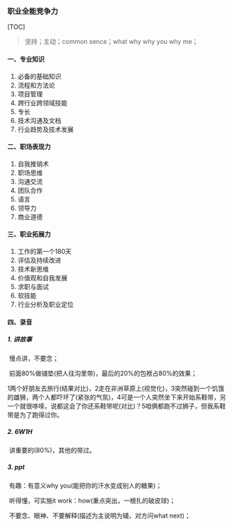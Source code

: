 ### 职业全能竞争力

[TOC]

> 坚持；主动；common sence；what why why you why me；

#### 一、专业知识

1. 必备的基础知识
2. 流程和方法论
3. 项目管理
4. 跨行业跨领域技能
5. 专长
6. 技术沟通及文档
7. 行业趋势及技术发展

#### 二、职场表现力

1. 自我推销术
2. 职场思维
3. 沟通交流
4. 团队合作
5. 语言
6. 领导力
7. 商业道德

#### 三、职业拓展力

1. 工作的第一个180天
2. 评估及持续改进
3. 技术新思维
4. 价值观和自我发展
5. 求职与面试
6. 软技能
7. 行业分析及职业定位

#### 四、录音

##### 1. 讲故事

​	慢点讲，不要念；

​	前面80%做铺垫(把人往沟里带)，最后的20%的包袱占80%的效果；

1两个好朋友去旅行(结果对比)，2走在非洲草原上(视觉化)，3突然碰到一个饥饿的雄狮，两个人都吓坏了(紧张的气氛)，4可是一个人突然坐下来开始系鞋带，另一个就很哆嗦，说都这会了你还系鞋带呢(对比)？5咱俩都跑不过狮子，但我系鞋带是为了跑得过你。

##### 2. 6W1H

​	讲重要的(80%)，其他的带过。

##### 3. ppt

​	有趣：有意义why you(能把你的汗水变成别人的糖果)；

​	听得懂，可实施it work：how(重点突出，一根扎的破皮球)；

​	不要念、眼神、不要解释(描述为主说明为辅，对方问what next)；



##### 	

#####  

